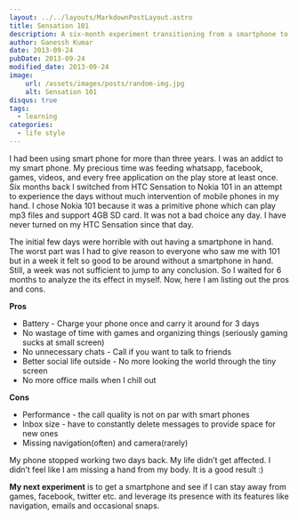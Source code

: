 ```yaml
---
layout: ../../layouts/MarkdownPostLayout.astro
title: Sensation 101
description: A six-month experiment transitioning from a smartphone to a basic phone, exploring its impact on daily life, social interactions, and productivity.
author: Ganessh Kumar
date: 2013-09-24
pubDate: 2013-09-24
modified_date: 2013-09-24
image:
    url: /assets/images/posts/random-img.jpg
    alt: Sensation 101
disqus: true
tags:
  - learning
categories:
  - life style
---
```



I had been using smart phone for more than three years. I was an addict to my smart phone. My precious time was feeding whatsapp, facebook, games, videos, and every free application on the play store at least once. Six months back I switched from HTC Sensation to Nokia 101 in an attempt to experience the days without much intervention of mobile phones in my hand. I chose Nokia 101 because it was a primitive phone which can play mp3 files and support 4GB SD card. It was not a bad choice any day. I have never turned on my HTC Sensation since that day.

The initial few days were horrible with out having a smartphone in hand. The worst part was I had to give reason to everyone who saw me with 101 but in a week it felt so good to be around without a smartphone in hand. Still, a week was not sufficient to jump to any conclusion. So I waited for 6 months to analyze the its effect in myself. Now, here I am listing out the pros and cons.

__Pros__

* Battery - Charge your phone once and carry it around for 3 days
* No wastage of time with games and organizing things (seriously gaming sucks at small screen)
* No unnecessary chats - Call if you want to talk to friends
* Better social life outside - No more looking the world through the tiny screen
* No more office mails when I chill out

__Cons__

* Performance - the call quality is not on par with smart phones
* Inbox size - have to constantly delete messages to provide space for new ones
* Missing navigation(often) and camera(rarely)

My phone stopped working two days back. My life didn’t get affected. I didn’t feel like I am missing a hand from my body. It is a good result :)

__My next experiment__ is to get a smartphone and see if I can stay away from games, facebook, twitter etc. and leverage its presence with its features like navigation, emails and occasional snaps.